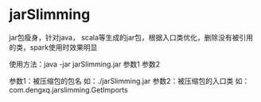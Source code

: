 # jarSlimming
jar包瘦身，针对java， scala等生成的jar包，根据入口类优化，删除没有被引用的类，spark使用时效果明显


使用方法：java -jar jarSlimming.jar 参数1 参数2

参数1：被压缩包的包名 如：./jarSlimming.jar
参数2：被压缩包的入口类 如：com.dengxq.jarslimming.GetImports
